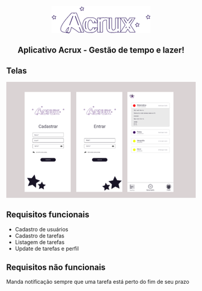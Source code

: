 <div align="center">
  <img src='mobile/src/assets/logo.png'/>
  <h2 align="center">
  Aplicativo Acrux - Gestão de tempo e lazer!
  </h2>
</div>

## Telas

<img src=".github/telas.png"/>

## Requisitos funcionais

<ul style="text-decoration: none">
  <li>Cadastro de usuários</li>
  <li>Cadastro de tarefas</li>
  <li>Listagem de tarefas</li>
  <li>Update de tarefas e perfil</li>
</ul>

## Requisitos não funcionais

<p>Manda notificação sempre que uma tarefa está perto do fim de seu prazo</p>
